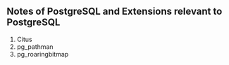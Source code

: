 ## Notes of PostgreSQL and Extensions relevant to PostgreSQL

1. Citus
2. pg_pathman
3. pg_roaringbitmap

